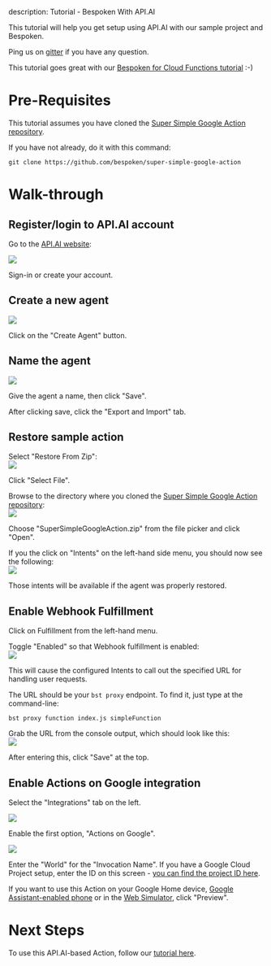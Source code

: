 description: Tutorial - Bespoken With API.AI

This tutorial will help you get setup using API.AI with our sample project and Bespoken.

Ping us on [gitter](https://gitter.im/bespoken/bst) if you have any question.

This tutorial goes great with our [Bespoken for Cloud Functions tutorial](/tutorials/tutorial_cloud_function) :-)

# Pre-Requisites
This tutorial assumes you have cloned the [Super Simple Google Action repository](https://github.com/bespoken/super-simple-google-action).

If you have not already, do it with this command:
```
git clone https://github.com/bespoken/super-simple-google-action
```

# Walk-through
## Register/login to API.AI account
Go to the [API.AI website](https://api.ai):

<img src='../../assets/images/api-ai-register.png' />

Sign-in or create your account.

## Create a new agent
<img src='../../assets/images/api-ai-create-agent.png' />

Click on the "Create Agent" button.

## Name the agent
<img src='../../assets/images/api-ai-agent-name.png' />

Give the agent a name, then click "Save".

After clicking save, click the "Export and Import" tab.

## Restore sample action
Select "Restore From Zip":  
<img src='../../assets/images/api-ai-restore.png' />

Click "Select File".

Browse to the directory where you cloned the [Super Simple Google Action repository](https://github.com/bespoken/super-simple-google-action):  
<img src='../../assets/images/api-ai-restore-file.png' />

Choose "SuperSimpleGoogleAction.zip" from the file picker and click "Open".

If you the click on "Intents" on the left-hand side menu, you should now see the following:  
<img src='../../assets/images/api-ai-intents.png' />

Those intents will be available if the agent was properly restored.

## Enable Webhook Fulfillment
Click on Fulfillment from the left-hand menu.

Toggle "Enabled" so that Webhook fulfillment is enabled:  
<img src='../../assets/images/api-ai-fulfillment.png' />

This will cause the configured Intents to call out the specified URL for handling user requests.

The URL should be your `bst proxy` endpoint. To find it, just type at the command-line:
```
bst proxy function index.js simpleFunction
```

Grab the URL from the console output, which should look like this:  
<img src='../../assets/images/api-ai-bst-proxy.png' />

After entering this, click "Save" at the top.

## Enable Actions on Google integration
Select the "Integrations" tab on the left.

<img src='../../assets/images/api-ai-integrations.png' />

Enable the first option, "Actions on Google".

<img src='../../assets/images/api-ai-integration-details.png' />

Enter the "World" for the "Invocation Name". If you have a Google Cloud Project setup, enter the ID on this screen - [you can find the project ID here](https://console.cloud.google.com).

If you want to use this Action on your Google Home device, [Google Assistant-enabled phone](https://assistant.google.com) or in the [Web Simulator]((https://developers.google.com/actions/tools/web-simulator)), click "Preview".

# Next Steps
To use this API.AI-based Action, follow our [tutorial here](tutorial_cloud_function).
